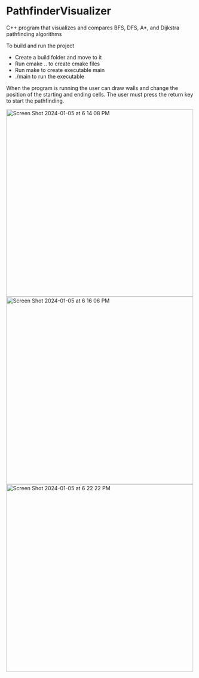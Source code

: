# PathfinderVisualizer
C++ program that visualizes and compares BFS, DFS, A*, and Dijkstra pathfinding algorithms

To build and run the project
- Create a build folder and move to it
- Run cmake .. to create cmake files
- Run make to create executable main
- ./main to run the executable

When the program is running the user can draw walls and change the position of the starting and ending cells. The user must press the return key to start the pathfinding.

<img width="500" alt="Screen Shot 2024-01-05 at 6 14 08 PM" src="https://github.com/osher-steel/PathfinderVisualizer/assets/111786194/9cbc7638-0ac9-4122-b930-192d29cae092">
<img width="500" alt="Screen Shot 2024-01-05 at 6 16 06 PM" src="https://github.com/osher-steel/PathfinderVisualizer/assets/111786194/83db67b0-3130-4724-b42c-33a405d5cfcd">
<img width="500" alt="Screen Shot 2024-01-05 at 6 22 22 PM" src="https://github.com/osher-steel/PathfinderVisualizer/assets/111786194/580393ca-577e-4628-ac52-85a55a61864a">




